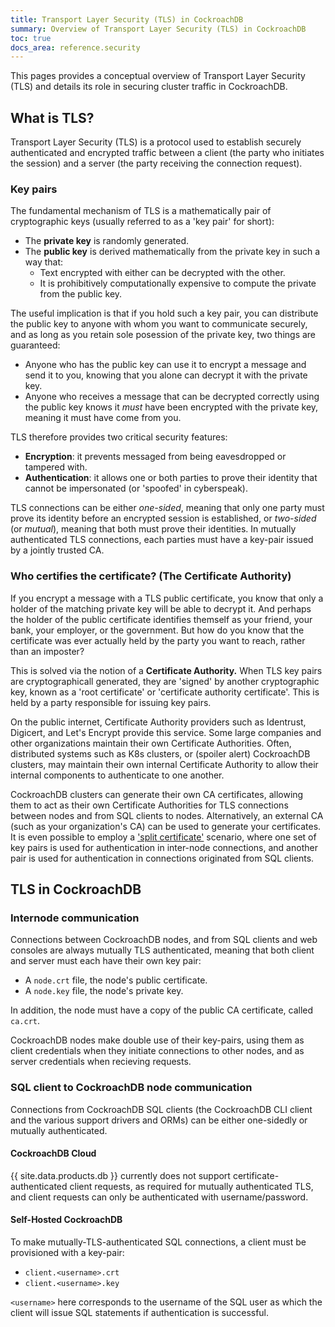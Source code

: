 ```yaml
---
title: Transport Layer Security (TLS) in CockroachDB
summary: Overview of Transport Layer Security (TLS) in CockroachDB
toc: true
docs_area: reference.security
---
```


This pages provides a conceptual overview of Transport Layer Security (TLS) and details its role in securing cluster traffic in CockroachDB.

## What is TLS?

Transport Layer Security (TLS) is a protocol used to establish securely authenticated and encrypted traffic between a client (the party who initiates the session) and a server (the party receiving the connection request).

### Key pairs

The fundamental mechanism of TLS is a mathematically pair of cryptographic keys (usually referred to as a 'key pair' for short):

- The **private key** is randomly generated.
- The **public key** is derived mathematically from the private key in such a way that:
	- Text encrypted with either can be decrypted with the other.
	- It is prohibitively computationally expensive to compute the private from the public key.

The useful implication is that if you hold such a key pair, you can distribute the public key to anyone with whom you want to communicate securely, and as long as you retain sole posession of the private key, two things are guaranteed:

- Anyone who has the public key can use it to encrypt a message and send it to you, knowing that you alone can decrypt it with the private key.
- Anyone who receives a message that can be decrypted correctly using the public key knows it *must* have been encrypted with the private key, meaning it must have come from you.

TLS therefore provides two critical security features:

- **Encryption**: it prevents messaged from being eavesdropped or tampered with.
- **Authentication**: it allows one or both parties to prove their identity that cannot be impersonated (or 'spoofed' in cyberspeak).

TLS connections can be either *one-sided*, meaning that only one party must prove its identity before an encrypted session is established, or *two-sided* (or *mutual*), meaning that both must prove their identities. In mutually authenticated TLS connections, each parties must have a key-pair issued by a jointly trusted CA.

### Who certifies the certificate? (The Certificate Authority)

If you encrypt a message with a TLS public certificate, you know that only a holder of the matching private key will be able to decrypt it. And perhaps the holder of the public certificate identifies themself as your friend, your bank, your employer, or the government. But how do you know that the certificate was ever actually held by the party you want to reach, rather than an imposter?

This is solved via the notion of a **Certificate Authority.** When TLS key pairs are cryptographicall generated, they are 'signed' by another cryptographic key, known as a 'root certificate' or 'certificate authority certificate'. This is held by a party responsible for issuing key pairs. 

On the public internet, Certificate Authority providers such as Identrust, Digicert, and Let's Encrypt provide this service. Some large companies and other organizations maintain their own Certificate Authorities. Often, distributed systems such as K8s clusters, or (spoiler alert) CockroachDB clusters, may maintain their own internal Certificate Authority to allow their internal components to authenticate to one another.

CockroachDB clusters can generate their own CA certificates, allowing them to act as their own Certificate Authorities for TLS connections between nodes and from SQL clients to nodes. Alternatively, an external CA (such as your organization's CA) can be used to generate your certificates. It is even possible to employ a ['split certificate'](../create-security-certificates-custom-ca.html#split-node-certificates) scenario, where one set of key pairs is used for authentication in inter-node connections, and another pair is used for authentication in connections originated from SQL clients.

## TLS in CockroachDB

### Internode communication

Connections between CockroachDB nodes, and from SQL clients and web consoles are always mutually TLS authenticated, meaning that both client and server must each have their own key pair:

- A `node.crt` file, the node's public certificate.
- A `node.key` file, the node's private key.

In addition, the node must have a copy of the public CA certificate, called `ca.crt`.

CockroachDB nodes make double use of their key-pairs, using them as client credentials when they initiate connections to other nodes, and as server credentials when recieving requests.

### SQL client to CockroachDB node communication

Connections from CockroachDB SQL clients (the CockroachDB CLI client and the various support drivers and ORMs) can be either one-sidedly or mutually authenticated.

#### CockroachDB Cloud
{{ site.data.products.db }} currently does not support certificate-authenticated client requests, as required for mutually authenticated TLS, and client requests can only be authenticated with username/password.

#### Self-Hosted CockroachDB

To make mutually-TLS-authenticated SQL connections, a client must be provisioned with a key-pair:

- `client.<username>.crt`
- `client.<username>.key`

`<username>` here corresponds to the username of the SQL user as which the client will issue SQL statements if authentication is successful.






